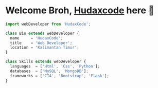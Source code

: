 # Welcome Broh, [Hudaxcode](https://Hudaxcode.xyz) here 🙌





```js
import webDeveloper from 'HudaxCode';

class Bio extends webDeveloper {
  name     = 'HudaxCode';
  title    = 'Web Developer';
  location = 'Kalimantan Timur';
}

class Skills extends webDeveloper {
  languages  = ['Html', 'Css', 'Python'];
  databases  = ['MySQL', 'MongoDB'];
  frameworks = ['CI4', 'Bootstrap', 'Flask'];
}
```









